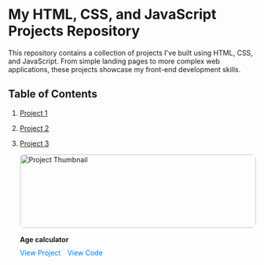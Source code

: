 # My HTML, CSS, and JavaScript Projects Repository

This repository contains a collection of projects I've built using HTML, CSS, and JavaScript. From simple landing pages to more complex web applications, these projects showcase my front-end development skills.

## Table of Contents

1. [Project 1](#project-1)
2. [Project 2](#project-2)
3. [Project 3](#project-3)


    <img src="path_to_project_image.jpg" alt="Project Thumbnail" style="width: 100%; height: 150px; object-fit: cover; border-radius: 8px; margin-bottom: 15px;">
    <div style="font-weight: bold; margin-bottom: 10px;">Age calculator</div>
    <a href="https://age-calculatorr-app.netlify.app" style="text-decoration: none; color: #007BFF; margin-right: 10px;">View Project</a>
    <a href="https://github.com/sivajisj/AgeCalculator" style="text-decoration: none; color: #007BFF; margin-right: 10px;">View Code</a>



